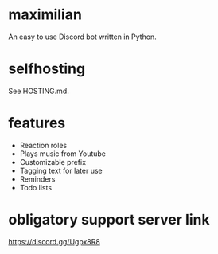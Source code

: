 # maximilian

An easy to use Discord bot written in Python.

# selfhosting
See HOSTING.md.

# features

- Reaction roles
- Plays music from Youtube
- Customizable prefix
- Tagging text for later use
- Reminders
- Todo lists


# obligatory support server link

https://discord.gg/Ugpx8R8
